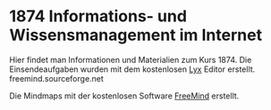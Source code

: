 # 1874 Informations- und Wissensmanagement im Internet

Hier findet man Informationen und Materialien zum Kurs 1874.
Die Einsendeaufgaben wurden mit dem kostenlosen [Lyx](http://lyx.org "Lyx Editor") Editor erstellt.
freemind.sourceforge.net

Die Mindmaps mit der kostenlosen Software [FreeMind](http://freemind.sourceforge.net "Mindmaps mit FreeMind") erstellt.


